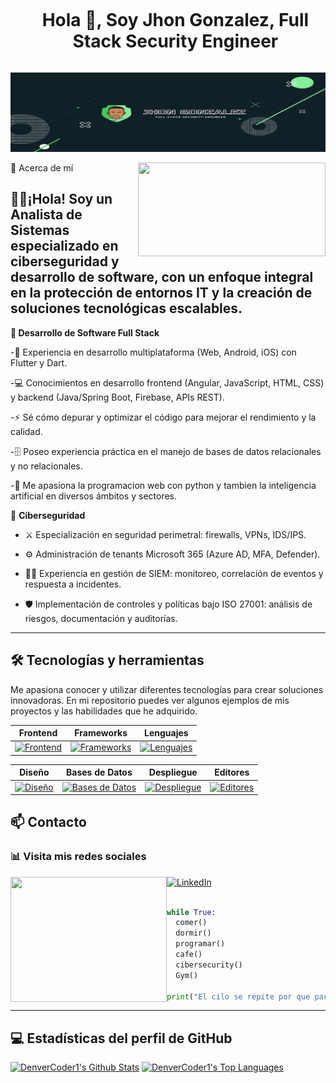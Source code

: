 <!--h1 without bottom border-->
<div id="user-content-toc">


  <ul align="center">
    <summary><h1 style="display: inline-block">Hola 👋, Soy Jhon Gonzalez, Full Stack Security Engineer </h1></summary>
  </ul>
</div>

![banner oficial](https://github.com/JjhonGgonzalez/JjhonGgonzalez/blob/main/banner.PNG)

🚀 Acerca de mí
<img align="right" width="300" height="150" src="https://i.pinimg.com/originals/35/58/0d/35580d64b9b883fd0e0678595fc2aefd.gif">


## 👨‍💻​​ ¡Hola! Soy un Analista de Sistemas especializado en ciberseguridad y desarrollo de software, con un enfoque integral en la protección de entornos IT y la creación de soluciones tecnológicas escalables.

**🔹 Desarrollo de Software Full Stack**

-📱 Experiencia en desarrollo multiplataforma (Web, Android, iOS) con Flutter y Dart.

-💻 Conocimientos en desarrollo frontend (Angular, JavaScript, HTML, CSS) y backend (Java/Spring Boot, Firebase, APIs REST).

-⚡ Sé cómo depurar y optimizar el código para mejorar el rendimiento y la calidad.

-🗄️ Poseo experiencia práctica en el manejo de bases de datos relacionales y no relacionales.

-🤖 Me apasiona la programacion web con python y tambien la inteligencia artificial en diversos ámbitos y sectores.

🔹 **Ciberseguridad**

- ⚔️​ Especialización en seguridad perimetral: firewalls, VPNs, IDS/IPS.

- ⚙️​ Administración de tenants Microsoft 365 (Azure AD, MFA, Defender).

- 🕵️‍♂️ Experiencia en gestión de SIEM: monitoreo, correlación de eventos y respuesta a incidentes.

- 🛡️​ Implementación de controles y políticas bajo ISO 27001: análisis de riesgos, documentación y auditorías.

---

## 🛠️ Tecnologías y herramientas
<p align="left">
Me apasiona conocer y utilizar diferentes tecnologías para crear soluciones innovadoras. En mi repositorio puedes ver algunos ejemplos de mis proyectos y las habilidades que he adquirido.
</p>

<div align="left">

| Frontend | Frameworks | Lenguajes | 
| ---------|------------|-----------|
| [![Frontend](https://skillicons.dev/icons?i=html,css,sass,js)](https://skillicons.dev) | [![Frameworks](https://skillicons.dev/icons?i=angular,flutter,django,spring,tailwind)](https://skillicons.dev) | [![Lenguajes](https://skillicons.dev/icons?i=java,py,cs,dart)](https://skillicons.dev) | [!

| Diseño | Bases de Datos | Despliegue | Editores |
| -------|-----------------|------------|----------|
| [![Diseño](https://skillicons.dev/icons?i=figma,xd)](https://skillicons.dev) | [![Bases de Datos](https://skillicons.dev/icons?i=mysql,mongodb,sqlite,postgres)](https://skillicons.dev) | [![Despliegue](https://skillicons.dev/icons?i=git,github,netlify,gitlab)](https://skillicons.dev) | [![Editores](https://skillicons.dev/icons?i=vscode,visualstudio,idea)](https://skillicons.dev) |


</div>


## 📫 Contacto   
<div align="left">
  
<h3>📊 Visita mis redes sociales</h3>
  
<img align="left" width="250" height="200" src="https://blog.ehcgroup.io/wp-content/uploads/2023/06/screenshot.14703.jpg?v=1688073857">

  
[![LinkedIn](https://img.shields.io/badge/LinkedIn-0A66C2?style=for-the-badge&logo=linkedin&logoColor=white)](https://www.linkedin.com/in/jjhon-ggonzalez/)


```python

while True:
  comer()
  dormir()
  programar()
  cafe()
  cibersecurity()
  Gym()

print("El cilo se repite por que para ser un buen Ingeniero, se debe tener buenoss habitos!")

```
---

## 💻 Estadísticas del perfil de GitHub

<a href="https://github.com/anuraghazra/github-readme-stats"><img alt="DenverCoder1's Github Stats" src="https://denvercoder1-github-readme-stats.vercel.app/api/?username=JjhonGgonzalez&show_icons=true&include_all_commits=true&count_private=true&theme=react&hide_border=true&bg_color=1F222E&title_color=43cb5e&icon_color=85ed99" height="192px"/></a>
  <a href="https://github.com/anuraghazra/github-readme-stats"><img alt="DenverCoder1's Top Languages" src="https://denvercoder1-github-readme-stats.vercel.app/api/top-langs/?username=JjhonGgonzalez&langs_count=8&layout=compact&theme=react&hide_border=true&bg_color=1F222E&title_color=43cb5e&icon_color=85ed99&hide=Jupyter%20Notebook,Roff" height="192px"/></a>
  <br/>
  </div>
